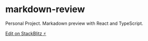 # markdown-review
Personal Project. Markadown preview with React and TypeScript.

[Edit on StackBlitz ⚡️](https://stackblitz.com/edit/markdown-review)